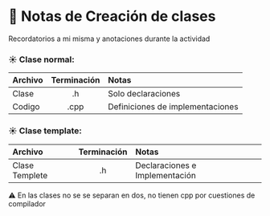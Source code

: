 # 📝 Notas de Creación de clases
Recordatorios a mi misma y anotaciones durante la actividad

### ☀️ Clase normal:
| Archivo | Terminación | Notas                            |
|:--------|:-----------:|:---------------------------------|
| Clase   | .h          | Solo declaraciones               |
| Codigo  | .cpp        | Definiciones de implementaciones |

### ☀️ Clase template:
| Archivo       | Terminación | Notas                           |
|:--------------|:-----------:|:--------------------------------|
| Clase Templete| .h          | Declaraciones e Implementación  |

⚠️ En las clases no se se separan en dos, no tienen cpp por cuestiones de compilador


    